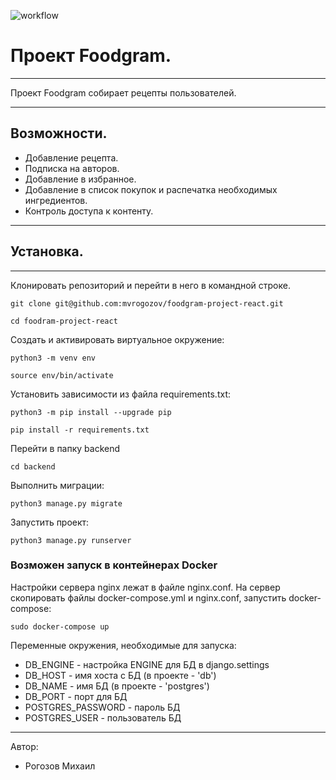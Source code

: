 ![workflow](https://github.com/mvrogozov/foodgram-project-react/actions/workflows/main.yml/badge.svg)
# Проект Foodgram.
***
Проект Foodgram собирает рецепты пользователей.
***

## Возможности.

* Добавление рецепта.
* Подписка на авторов.
* Добавление в избранное.
* Добавление в список покупок и распечатка необходимых ингредиентов.
* Контроль доступа к контенту.
***

## Установка.
***
Клонировать репозиторий и перейти в него в командной строке.

```
git clone git@github.com:mvrogozov/foodgram-project-react.git
```
```
cd foodram-project-react
```

Cоздать и активировать виртуальное окружение:

```
python3 -m venv env
```

```
source env/bin/activate
```

Установить зависимости из файла requirements.txt:

```
python3 -m pip install --upgrade pip
```

```
pip install -r requirements.txt
```

Перейти в папку backend

```
cd backend
```

Выполнить миграции:

```
python3 manage.py migrate
```

Запустить проект:

```
python3 manage.py runserver
```
### Возможен запуск в контейнерах Docker

Настройки сервера nginx лежат в файле nginx.conf.
На сервер скопировать файлы docker-compose.yml и nginx.conf, запустить docker-compose:
```
sudo docker-compose up
```
Переменные окружения, необходимые для запуска:

* DB_ENGINE - настройка ENGINE для БД в django.settings
* DB_HOST - имя хоста с БД (в проекте - 'db')
* DB_NAME - имя БД (в проекте - 'postgres')
* DB_PORT - порт для БД
* POSTGRES_PASSWORD - пароль БД
* POSTGRES_USER - пользователь БД

***
Автор:
* Рогозов Михаил